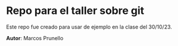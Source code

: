 # Repo para el taller sobre git

Este repo fue creado para usar de ejemplo en la clase del 30/10/23.

**Autor**: Marcos Prunello